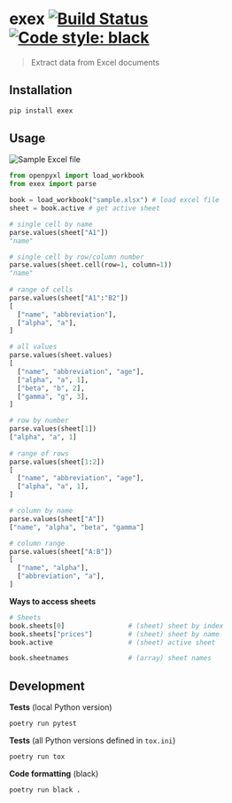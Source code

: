 # exex [![Build Status](https://travis-ci.org/vikpe/exex.svg?branch=master)](https://travis-ci.org/vikpe/exex) [![Code style: black](https://img.shields.io/badge/code%20style-black-000000.svg)](https://github.com/psf/black)
> Extract data from Excel documents

## Installation
```sh
pip install exex
```

## Usage

![Sample Excel file](https://raw.githubusercontent.com/vikpe/exex/master/docs/sample_xlsx.png "Sample Excel file")

```python
from openpyxl import load_workbook
from exex import parse

book = load_workbook("sample.xlsx") # load excel file
sheet = book.active # get active sheet

# single cell by name
parse.values(sheet["A1"])
"name"                    

# single cell by row/column number
parse.values(sheet.cell(row=1, column=1)) 
"name"
   
# range of cells
parse.values(sheet["A1":"B2"])
[
  ["name", "abbreviation"],
  ["alpha", "a"],
]

# all values              
parse.values(sheet.values)
[
  ["name", "abbreviation", "age"],
  ["alpha", "a", 1],
  ["beta", "b", 2],
  ["gamma", "g", 3],
]

# row by number                  
parse.values(sheet[1])
["alpha", "a", 1]
           
# range of rows           
parse.values(sheet[1:2])
[
  ["name", "abbreviation", "age"],
  ["alpha", "a", 1],
]

# column by name            
parse.values(sheet["A"])
["name", "alpha", "beta", "gamma"]

# column range
parse.values(sheet["A:B"])
[
  ["name", "alpha"],
  ["abbreviation", "a"],
]
```

**Ways to access sheets**
```python
# Sheets
book.sheets[0]                # (sheet) sheet by index
book.sheets["prices"]         # (sheet) sheet by name
book.active                   # (sheet) active sheet

book.sheetnames               # (array) sheet names
```

## Development

**Tests** (local Python version)
```sh
poetry run pytest
```

**Tests** (all Python versions defined in `tox.ini`)
```sh
poetry run tox
```

**Code formatting** (black)
```sh
poetry run black .
```

